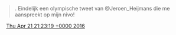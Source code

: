 > \. Eindelijk een olympische tweet van @Jeroen\_Heijmans die me aanspreekt op mijn nivo\!

<img src="../../media/tweet.ico" width="12" /> [Thu Apr 21 21:23:19 +0000 2016](https://twitter.com/DromerDenker/status/723260852359540736)